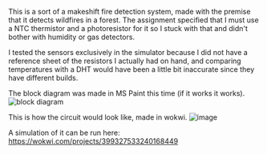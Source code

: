 This is a sort of a makeshift fire detection system, made with the premise that it detects wildfires in a forest. The assignment specified that I must use a NTC thermistor and a photoresistor for it so I stuck with that and didn't bother with humidity or gas detectors.


I tested the sensors exclusively in the simulator because I did not have a reference sheet of the resistors I actually had on hand, and comparing temperatures with a DHT would have been a little bit inaccurate since they have different builds.


The block diagram was made in MS Paint this time (if it works it works).
![block diagram](https://github.com/miautort/Arduino-Projects/assets/171256065/efbd9f2a-f0c9-4600-b87c-62bb440674ef)


This is how the circuit would look like, made in wokwi.
![image](https://github.com/miautort/Arduino-Projects/assets/171256065/db672c9e-23c6-4bbb-b6f8-8d16e6c7000b)


A simulation of it can be run here:
<https://wokwi.com/projects/399327533240168449>

